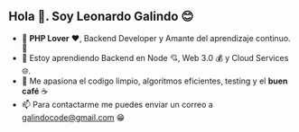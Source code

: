 ## Hola 👋. Soy Leonardo Galindo 😊
- 💞 **PHP Lover** ❤, Backend Developer y Amante del aprendizaje continuo. 💪
- 👀 Estoy aprendiendo Backend en Node 💘, Web 3.0 💰 y Cloud Services 🌐.
- 🌱 Me apasiona el codigo limpio, algoritmos eficientes, testing y el **buen café** ☕
- 📫 Para contactarme me puedes enviar un correo a <galindocode@gmail.com> 😁

<!---
galindocode/galindocode is a ✨ special ✨ repository because its `README.md` (this file) appears on your GitHub profile.
You can click the Preview link to take a look at your changes.
--->
